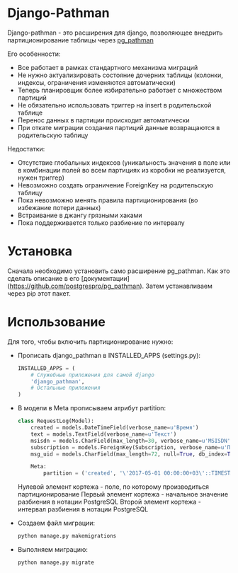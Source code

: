# Django-Pathman

Django-pathman - это расширения для django, позволяющее внедрить партиционирование таблицы через [pg_pathman](https://postgrespro.ru/docs/postgrespro/9.6/pg-pathman)

Его особенности:

- Все работает в рамках стандартного механизма миграций
- Не нужно актуализировать состояние дочерних таблицы (колонки, индексы, ограничения изменяются автоматически)
- Теперь планировщик более избирательно работает с множеством партиций
- Не обязательно использовать триггер на insert в родительской таблице
- Перенос данных в партиции происходит автоматически
- При откате миграции создания партиций данные возвращаются в родительскую таблицу

Недостатки:

- Отсутствие глобальных индексов (уникальность значения в поле или в комбинации полей во всем партициях из коробки не реализуется, нужен триггер)
- Невозможно создать ограничение ForeignKey на родительскую таблицу
- Пока невозможно менять правила партиционирования (во избежание потери данных)
- Встраивание в джангу грязными хаками
- Пока поддерживается только разбиение по интервалу

# Установка

Сначала необходимо установить само расширение pg_pathman. Как это сделать описание в его [документации] (https://github.com/postgrespro/pg_pathman). Затем устанавливаем через pip этот пакет.

# Использование

Для того, чтобы включить партиционирование нужно:

- Прописать django_pathman в INSTALLED_APPS (settings.py):

  ```python
  INSTALLED_APPS = (
      # Служебные приложения для самой django
      'django_pathman',
      # Остальные приложения
  )
  ```
- В модели в Meta прописываем атрибут partition:

  ```python
  class RequestLog(Model):
      created = models.DateTimeField(verbose_name=u'Время')
      text = models.TextField(verbose_name=u'Текст')
      msisdn = models.CharField(max_length=30, verbose_name=u'MSISDN', db_index=True)
      subscription = models.ForeignKey(Subscription, verbose_name=u'Подписка', null=True)
      msg_uid = models.CharField(max_length=72, null=True, db_index=True, unique=True)

      Meta:
          partition = ('created', '\'2017-05-01 00:00:00+03\'::TIMESTAMP WITH TIME ZONE', 'INTERVAL \'1 month\'')
  ```
  Нулевой элемент кортежа - поле, по которому производиться партиционирование
  Первый элемент кортежа - начальное значение разбиения в нотации PostgreSQL
  Второй элемент кортежа - интервал разбиения в нотации PostgreSQL

- Создаем файл миграции:
  ```sh
  python manage.py makemigrations
  ```

- Выполняем миграцию:
  ```sh
  python manage.py migrate
  ```